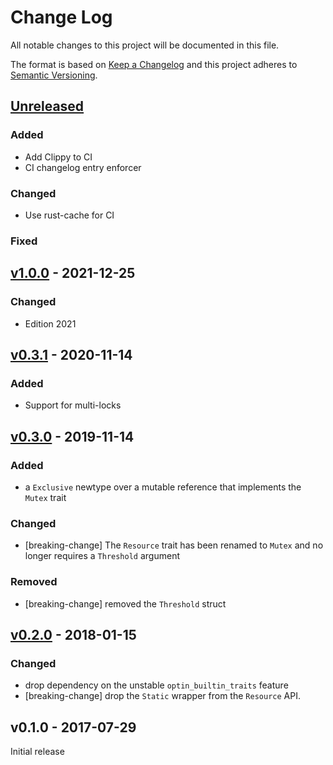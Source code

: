 # Change Log

All notable changes to this project will be documented in this file.

The format is based on [Keep a Changelog](http://keepachangelog.com/)
and this project adheres to [Semantic Versioning](http://semver.org/).

## [Unreleased]

### Added

- Add Clippy to CI
- CI changelog entry enforcer

### Changed

- Use rust-cache for CI

### Fixed

## [v1.0.0] - 2021-12-25

### Changed

- Edition 2021

## [v0.3.1] - 2020-11-14

### Added

- Support for multi-locks

## [v0.3.0] - 2019-11-14

### Added

- a `Exclusive` newtype over a mutable reference that implements the `Mutex`
  trait

### Changed

- [breaking-change] The `Resource` trait has been renamed to `Mutex` and no
  longer requires a `Threshold` argument

### Removed

- [breaking-change] removed the `Threshold` struct

## [v0.2.0] - 2018-01-15

### Changed

- drop dependency on the unstable `optin_builtin_traits` feature
- [breaking-change] drop the `Static` wrapper from the `Resource` API.

## v0.1.0 - 2017-07-29

Initial release

[Unreleased]: https://github.com/rtic-rs/rtic-core/compare/v1.0.0...HEAD
[v1.0.0]: https://github.com/rtic-rs/rtic-core/compare/v0.3.1...v1.0.0
[v0.3.1]: https://github.com/rtic-rs/rtic-core/compare/v0.3.0...v0.3.1
[v0.3.0]: https://github.com/rtic-rs/rtic-core/compare/v0.2.0...v0.3.0
[v0.2.0]: https://github.com/rtic-rs/rtic-core/compare/v0.1.0...v0.2.0
